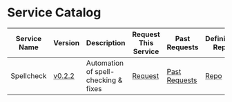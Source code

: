 # Service Catalog

| Service Name | Version | Description | Request This Service | Past Requests | Definition Repo | 
| ------------ | ------- | ----------- | -------------------- | ------------- | --------------- |
| Spellcheck | [v0.2.2](https://github.com/AWiderDotNET/service-spellcheck/releases/tag/v0.2.2) | Automation of spell-checking & fixes | [Request](https://github.com/AWiderDotNET/mutual-aid/issues/new?assignees=&labels=service%3Aspellcheck&projects=&template=service-request-spellcheck.md&title=Service+Request%3A+Spellcheck) | [Past Requests](https://github.com/AWiderDotNET/mutual-aid/issues?q=is%3Aissue+label%3Aservice%3Aspellcheck+is%3Aclosed) | [Repo](https://github.com/AWiderDotNET/service-spellcheck) |
